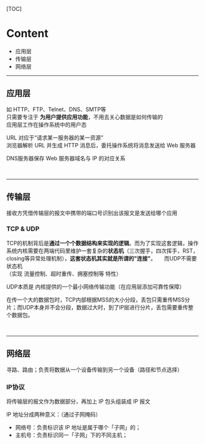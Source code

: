 [TOC]
# Content
- 应用层
- 传输层
- 网络层

------
## 应用层
如 HTTP、FTP、Telnet、DNS、SMTP等  
只需要专注于 <b>为用户提供应用功能</b>，不用去关心数据是如何传输的  
应用层工作在操作系统中的用户态  

URL 对应于“请求某一服务器的某一资源”  
浏览器解析 URL 并生成 HTTP 消息后，委托操作系统将消息发送给 Web 服务器  

DNS服务器保存 Web 服务器域名与 IP 的对应关系  

<br>

------
## 传输层
接收方凭借传输层的报文中携带的端口号识别出该报文是发送给哪个应用   

### TCP & UDP
TCP的机制背后是<b>通过一个个数据结构来实现的逻辑</b>。而为了实现这套逻辑，操作系统内核需要在两端代码里维护一套复杂的<b>状态机</b>（三次握手，四次挥手，RST，closing等异常处理机制），<b>这套状态机其实就是所谓的"连接"</b>。 &emsp; 而UDP不需要状态机   
（实现 流量控制、超时重传、拥塞控制等 特性）

UDP本质是 内核提供的一个最小网络传输功能（在应用层添加可靠性保障）  

在传一个大的数据包时，TCP内部根据MSS的大小分段，丢包只需重传MSS分片；而UDP本身并不会分段，数据过大时，到了IP层进行分片，丢包需要重传整个数据包。  

<br>

------
## 网络层
寻路、路由；负责将数据从一个设备传输到另一个设备（路径和节点选择）  

### IP协议
将传输层的报文作为数据部分，再加上 IP 包头组装成 IP 报文   

IP 地址分成两种意义：（通过子网掩码）
- 网络号：负责标识该 IP 地址是属于哪个「子网」的；
- 主机号：负责标识同一「子网」下的不同主机；